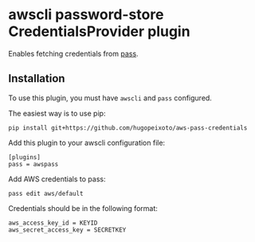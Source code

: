 # awscli password-store CredentialsProvider plugin

Enables fetching credentials from [pass](https://www.passwordstore.org/).

## Installation

To use this plugin, you must have `awscli` and `pass` configured.

The easiest way is to use pip:

```
pip install git+https://github.com/hugopeixoto/aws-pass-credentials
```

Add this plugin to your awscli configuration file:
```
[plugins]
pass = awspass
```

Add AWS credentials to pass:
```
pass edit aws/default
```

Credentials should be in the following format:
```
aws_access_key_id = KEYID
aws_secret_access_key = SECRETKEY
```
